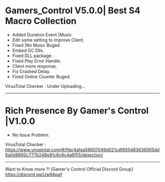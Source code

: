 # Gamers_Control V5.0.0| Best S4 Macro Collection

- Added Duration Event |Music.
- Edit some setting to improve Client.
- Fixed |No Muisc Buged.
- Embed GC Dlls.
- Fixed DLL package.
- Fixed Play Error Handle.
- Client more response.
- Fix Crashed Delay.
- Fixed Online Counter Buged.

VirusTotal Checker : Under Uploading...

_____________________________

# Rich Presence By Gamer's Control |V1.0.0

- No Issue Problem.

VirusTotal Checker : https://www.virustotal.com/#/file/4afaa58607049d021cdf655483636065dd6a0d8660c777b248e81c6c6c4a6f55/detection/

_____________________________

Want to Know more ?! [Gamer's Control Official Discord Group]
https://discord.gg/Uw8Apaf
